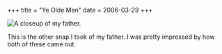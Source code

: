 +++
title = "Ye Olde Man"
date = 2006-03-29
+++

![A closeup of my father.](/photos/YeOldeMan.jpg)

This is the other snap I took of my father. I was pretty impressed by how both of these came out.
